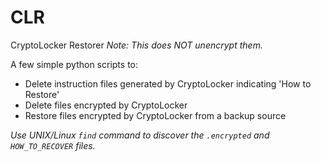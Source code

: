 # CLR
CryptoLocker Restorer
*Note: This does NOT unencrypt them.*

A few simple python scripts to:
* Delete instruction files generated by CryptoLocker indicating 'How to Restore'
* Delete files encrypted by CryptoLocker
* Restore files encrypted by CryptoLocker from a backup source

*Use UNIX/Linux `find` command to discover the `.encrypted` and `HOW_TO_RECOVER` files.*


